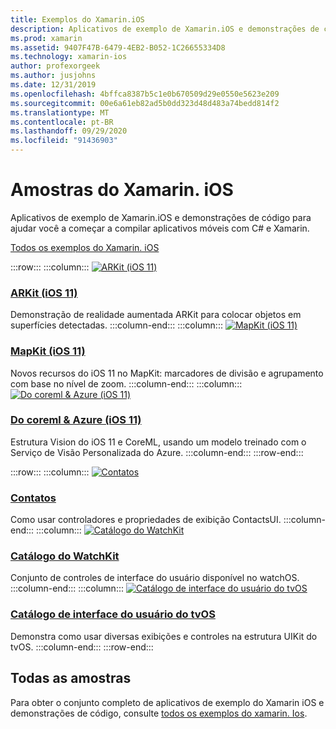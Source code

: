 ```yaml
---
title: Exemplos do Xamarin.iOS
description: Aplicativos de exemplo de Xamarin.iOS e demonstrações de código para ajudar você a começar a compilar aplicativos móveis com C# e Xamarin.
ms.prod: xamarin
ms.assetid: 9407F47B-6479-4EB2-B052-1C26655334D8
ms.technology: xamarin-ios
author: profexorgeek
ms.author: jusjohns
ms.date: 12/31/2019
ms.openlocfilehash: 4bffca8387b5c1e0b670509d29e0550e5623e209
ms.sourcegitcommit: 00e6a61eb82ad5b0dd323d48d483a74bedd814f2
ms.translationtype: MT
ms.contentlocale: pt-BR
ms.lasthandoff: 09/29/2020
ms.locfileid: "91436903"
---
```

# <a name="xamarinios-samples"></a>Amostras do Xamarin. iOS

Aplicativos de exemplo de Xamarin.iOS e demonstrações de código para ajudar você a começar a compilar aplicativos móveis com C# e Xamarin.

[Todos os exemplos do Xamarin. iOS](/samples/browse/?products=xamarin&term=Xamarin.iOS)

:::row:::
      :::column:::
[![ARKit (iOS 11)](images/arkit.png)](/samples/xamarin/ios-samples/ios11-arkitplacingobjects/)

### <a name="arkit-ios-11"></a>[ARKit (iOS 11)](/samples/xamarin/ios-samples/ios11-arkitplacingobjects/)

Demonstração de realidade aumentada ARKit para colocar objetos em superfícies detectadas.
    :::column-end:::
    :::column:::
[![MapKit (iOS 11)](images/mapkit.png)](/samples/xamarin/ios-samples/ios11-mapkitsample/)

### <a name="mapkit-ios-11"></a>[MapKit (iOS 11)](/samples/xamarin/ios-samples/ios11-mapkitsample/)

Novos recursos do iOS 11 no MapKit: marcadores de divisão e agrupamento com base no nível de zoom.
    :::column-end:::
    :::column:::
[![Do coreml & Azure (iOS 11)](images/coremlazure.png)](/samples/xamarin/ios-samples/ios11-coremlazuremodel/)

### <a name="coreml--azure-ios-11"></a>[Do coreml & Azure (iOS 11)](/samples/xamarin/ios-samples/ios11-coremlazuremodel/)

Estrutura Vision do iOS 11 e CoreML, usando um modelo treinado com o Serviço de Visão Personalizada do Azure.
    :::column-end:::
:::row-end:::

:::row:::
    :::column:::
[![Contatos](images/contacts.png)](/samples/xamarin/ios-samples/contacts)

### <a name="contacts"></a>[Contatos](/samples/xamarin/ios-samples/contacts)

Como usar controladores e propriedades de exibição ContactsUI.
    :::column-end:::
    :::column:::
[![Catálogo do WatchKit](images/watchos.png)](/samples/xamarin/ios-samples/watchos-watchkitcatalog/)

### <a name="watchkit-catalog"></a>[Catálogo do WatchKit](/samples/xamarin/ios-samples/watchos-watchkitcatalog/)

Conjunto de controles de interface do usuário disponível no watchOS.
    :::column-end:::
    :::column:::
[![Catálogo de interface do usuário do tvOS](images/tvosui.png)](/samples/xamarin/ios-samples/tvos-uicatalog/)

### <a name="tvos-ui-catalog"></a>[Catálogo de interface do usuário do tvOS](/samples/xamarin/ios-samples/tvos-uicatalog/)

Demonstra como usar diversas exibições e controles na estrutura UIKit do tvOS.
    :::column-end:::
:::row-end:::

## <a name="all-samples"></a>Todas as amostras

Para obter o conjunto completo de aplicativos de exemplo do Xamarin iOS e demonstrações de código, consulte [todos os exemplos do xamarin. Ios](/samples/browse/?products=xamarin&term=Xamarin.iOS).